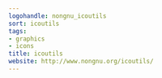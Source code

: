 ```yaml
---
logohandle: nongnu_icoutils
sort: icoutils
tags:
- graphics
- icons
title: icoutils
website: http://www.nongnu.org/icoutils/
---
```

